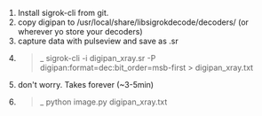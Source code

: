 1. Install sigrok-cli from git.
2. copy digipan to /usr/local/share/libsigrokdecode/decoders/ (or wherever yo store your decoders)
3. capture data with pulseview and save as .sr
4. >_ sigrok-cli -i digipan_xray.sr -P digipan:format=dec:bit_order=msb-first > digipan_xray.txt
5. don't worry. Takes forever (~3-5min)
6. >_ python image.py digipan_xray.txt
